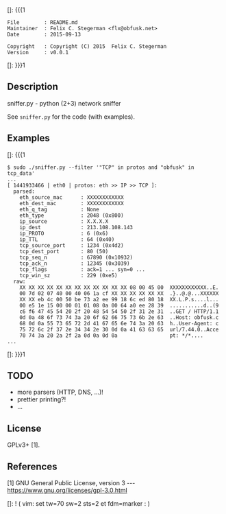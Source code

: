 []: {{{1

    File        : README.md
    Maintainer  : Felix C. Stegerman <flx@obfusk.net>
    Date        : 2015-09-13

    Copyright   : Copyright (C) 2015  Felix C. Stegerman
    Version     : v0.0.1

[]: }}}1

<!-- badge? -->

## Description

sniffer.py - python (2+3) network sniffer

See `sniffer.py` for the code (with examples).

## Examples

[]: {{{1

```
$ sudo ./sniffer.py --filter '"TCP" in protos and "obfusk" in tcp_data'
...
[ 1441933466 | eth0 | protos: eth >> IP >> TCP ]:
  parsed:
    eth_source_mac      : XXXXXXXXXXXX
    eth_dest_mac        : XXXXXXXXXXXX
    eth_q_tag           : None
    eth_type            : 2048 (0x800)
    ip_source           : X.X.X.X
    ip_dest             : 213.108.108.143
    ip_PROTO            : 6 (0x6)
    ip_TTL              : 64 (0x40)
    tcp_source_port     : 1234 (0x4d2)
    tcp_dest_port       : 80 (50)
    tcp_seq_n           : 67890 (0x10932)
    tcp_ack_n           : 12345 (0x3039)
    tcp_flags           : ack=1 ... syn=0 ...
    tcp_win_sz          : 229 (0xe5)
  raw:
    XX XX XX XX XX XX XX XX XX XX XX XX 08 00 45 00  XXXXXXXXXXXX..E.
    00 7d 02 07 40 00 40 06 1a cf XX XX XX XX XX XX  .}..@.@...XXXXXX
    XX XX eb 4c 00 50 be 73 a2 ee 99 18 6c ed 80 18  XX.L.P.s....l...
    00 e5 1e 15 00 00 01 01 08 0a 00 64 a0 ee 28 39  ...........d..(9
    c6 f6 47 45 54 20 2f 20 48 54 54 50 2f 31 2e 31  ..GET / HTTP/1.1
    0d 0a 48 6f 73 74 3a 20 6f 62 66 75 73 6b 2e 63  ..Host: obfusk.c
    68 0d 0a 55 73 65 72 2d 41 67 65 6e 74 3a 20 63  h..User-Agent: c
    75 72 6c 2f 37 2e 34 34 2e 30 0d 0a 41 63 63 65  url/7.44.0..Acce
    70 74 3a 20 2a 2f 2a 0d 0a 0d 0a                 pt: */*....
...
```

[]: }}}1

## TODO

* more parsers (HTTP, DNS, ...)!
* prettier printing?!
* ...

## License

GPLv3+ [1].

## References

[1] GNU General Public License, version 3
--- https://www.gnu.org/licenses/gpl-3.0.html

[]: ! ( vim: set tw=70 sw=2 sts=2 et fdm=marker : )
